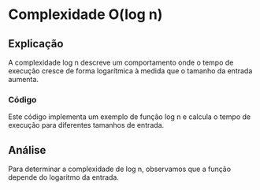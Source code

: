 
# Complexidade O(log n)

## Explicação
A complexidade log n descreve um comportamento onde o tempo de execução cresce de forma logarítmica à medida que o tamanho da entrada aumenta.

### Código
Este código implementa um exemplo de função log n e calcula o tempo de execução para diferentes tamanhos de entrada.

## Análise
Para determinar a complexidade de log n, observamos que a função depende do logaritmo da entrada.
